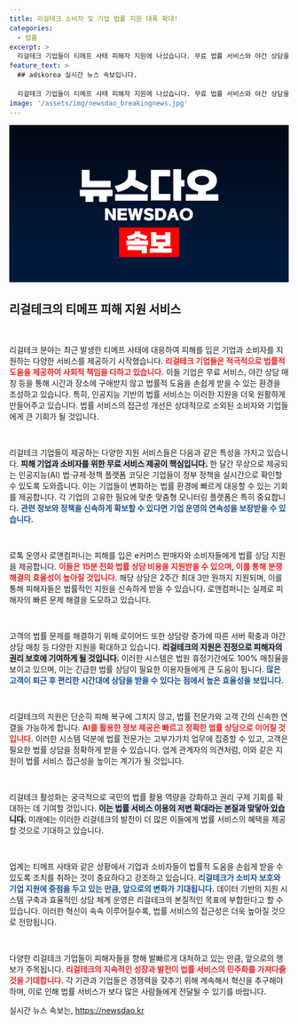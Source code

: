 ```yaml
---
title: 리걸테크 소비자 및 기업 법률 지원 대폭 확대!
categories:
  - 법률
excerpt: >
  리걸테크 기업들이 티메프 사태 피해자 지원에 나섰습니다. 무료 법률 서비스와 야간 상담을 통해 누구나 손쉽게 법적 도움을 받을 수 있게 되어, 피해자들의 신속한 분쟁 해결이 기대됩니다!
feature_text: >
  ## adskorea 실시간 뉴스 속보입니다.

  리걸테크 기업들이 티메프 사태 피해자 지원에 나섰습니다. 무료 법률 서비스와 야간 상담을 통해 누구나 손쉽게 법적 도움을 받을 수 있게 되어, 피해자들의 신속한 분쟁 해결이 기대됩니다!
image: '/assets/img/newsdao_breakingnews.jpg'
---
```


<p><img src="/assets/img/newsdao_breakingnews.jpg" alt="adskorea 속보" /></p>

<h2 data-ke-size="size26">리걸테크의 티메프 피해 지원 서비스</h2>

<p data-ke-size="size16">&nbsp;</p>

<p>리걸테크 분야는 최근 발생한 티메프 사태에 대응하여 피해를 입은 기업과 소비자를 지원하는 다양한 서비스를 제공하기 시작했습니다. <b><span style="color: #ee2323;">리걸테크 기업들은 적극적으로 법률적 도움을 제공하여 사회적 책임을 다하고 있습니다.</span></b> 이들 기업은 무료 서비스, 야간 상담 매칭 등을 통해 시간과 장소에 구애받지 않고 법률적 도움을 손쉽게 받을 수 있는 환경을 조성하고 있습니다. 특히, 인공지능 기반의 법률 서비스는 이러한 지원을 더욱 원활하게 만들어주고 있습니다. 법률 서비스의 접근성 개선은 상대적으로 소외된 소비자와 기업들에게 큰 기회가 될 것입니다.</p>

<p data-ke-size="size16">&nbsp;</p>

<p>리걸테크 기업들이 제공하는 다양한 지원 서비스들은 다음과 같은 특성을 가지고 있습니다. <b><span style="background-color: #21538527;">피해 기업과 소비자를 위한 무료 서비스 제공이 핵심입니다.</span></b> 한 달간 무상으로 제공되는 인공지능(AI) 법·규제·정책 플랫폼 코딧은 기업들이 정부 정책을 실시간으로 확인할 수 있도록 도와줍니다. 이는 기업들이 변화하는 법률 환경에 빠르게 대응할 수 있는 기회를 제공합니다. 각 기업의 고유한 필요에 맞춘 맞춤형 모니터링 플랫폼은 특히 중요합니다. <b><span style="color: #1a5490;">관련 정보와 정책을 신속하게 확보할 수 있다면 기업 운영의 연속성을 보장받을 수 있습니다.</span></b></p>

<p data-ke-size="size16">&nbsp;</p>

<p>로톡 운영사 로앤컴퍼니는 피해를 입은 e커머스 판매자와 소비자들에게 법률 상담 지원을 제공합니다. <b><span style="color: #ee2323;">이들은 15분 전화 법률 상담 비용을 지원받을 수 있으며, 이를 통해 분쟁 해결의 효율성이 높아질 것입니다.</span></b> 해당 상담은 2주간 최대 3만 원까지 지원되며, 이를 통해 피해자들은 법률적인 지원을 신속하게 받을 수 있습니다. 로앤컴퍼니는 실제로 피해자의 빠른 문제 해결을 도모하고 있습니다.</p>

<p data-ke-size="size16">&nbsp;</p>

<p>고객의 법률 문제를 해결하기 위해 로이어드 또한 상담량 증가에 따른 서버 확충과 야간 상담 매칭 등 다양한 지원을 확대하고 있습니다. <b><span style="background-color: #21538527;">리걸테크의 지원은 진정으로 피해자의 권리 보호에 기여하게 될 것입니다.</span></b> 이러한 시스템은 법원 휴정기간에도 100% 매칭율을 보이고 있으며, 이는 긴급한 법률 상담이 필요한 이용자들에게 큰 도움이 됩니다. <b><span style="color: #1a5490;">많은 고객이 퇴근 후 편리한 시간대에 상담을 받을 수 있다는 점에서 높은 효율성을 보입니다.</span></b></p>

<p data-ke-size="size16">&nbsp;</p>

<p>리걸테크의 지원은 단순히 피해 복구에 그치지 않고, 법률 전문가와 고객 간의 신속한 연결을 가능하게 합니다. <b><span style="color: #ee2323;">AI를 활용한 정보 제공은 빠르고 정확한 법률 상담으로 이어질 것입니다.</span></b> 이러한 시스템 덕분에 법률 전문가는 고부가가치 업무에 집중할 수 있고, 고객은 필요한 법률 상담을 정확하게 받을 수 있습니다. 업계 관계자의 의견처럼, 이와 같은 지원이 법률 서비스 접근성을 높이는 계기가 될 것입니다.</p>

<p data-ke-size="size16">&nbsp;</p>

<p>리걸테크 활성화는 궁극적으로 국민의 법률 활용 역량을 강화하고 권리 구제 기회를 확대하는 데 기여할 것입니다. <b><span style="background-color: #21538527;">이는 법률 서비스 이용의 저변 확대라는 본질과 맞닿아 있습니다.</span></b> 미래에는 이러한 리걸테크의 발전이 더 많은 이들에게 법률 서비스의 혜택을 제공할 것으로 기대하고 있습니다.</p>

<p data-ke-size="size16">&nbsp;</p>

<p>업계는 티메프 사태와 같은 상황에서 기업과 소비자들이 법률적 도움을 손쉽게 받을 수 있도록 조치를 취하는 것이 중요하다고 강조하고 있습니다. <b><span style="color: #1a5490;">리걸테크가 소비자 보호와 기업 지원에 중점을 두고 있는 만큼, 앞으로의 변화가 기대됩니다.</span></b> 데이터 기반의 지원 시스템 구축과 효율적인 상담 체계 운영은 리걸테크의 본질적인 목표에 부합한다고 할 수 있습니다. 이러한 혁신이 속속 이루어질수록, 법률 서비스의 접근성은 더욱 높아질 것으로 전망됩니다.</p>

<p data-ke-size="size16">&nbsp;</p>

<p>다양한 리걸테크 기업들이 피해자들을 향해 발빠르게 대처하고 있는 만큼, 앞으로의 행보가 주목됩니다. <b><span style="color: #ee2323;">리걸테크의 지속적인 성장과 발전이 법률 서비스의 민주화를 가져다줄 것을 기대합니다.</span></b> 각 기관과 기업들은 경쟁력을 갖추기 위해 계속해서 혁신을 추구해야 하며, 이로 인해 법률 서비스가 보다 많은 사람들에게 전달될 수 있기를 바랍니다.</p>
실시간 뉴스 속보는, <a href="https://newsdao.kr" rel="dofollow">https://newsdao.kr</a>


